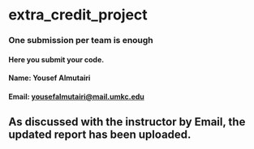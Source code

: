# extra_credit_project

### One submission per team is enough

#### Here you submit your code.


#### Name: Yousef Almutairi
#### Email: yousefalmutairi@mail.umkc.edu


## As discussed with the instructor by Email, the updated report has been uploaded.

<br>

